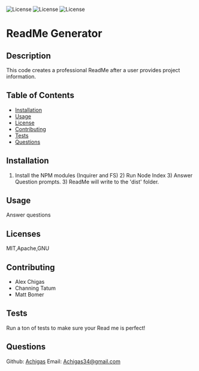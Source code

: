 

![License](https://img.shields.io/static/v1?label=License&message=MIT&color=BLUE) ![License](https://img.shields.io/static/v1?label=License&message=Apache&color=BLUE) ![License](https://img.shields.io/static/v1?label=License&message=GNU&color=BLUE)

# ReadMe Generator


## Description
This code creates a professional ReadMe after a user provides project information. 

## Table of Contents

* [Installation](#installation)
* [Usage](#usage)
* [License](#license)
* [Contributing](#contributing)
* [Tests](#tests)
* [Questions](#questions)


## Installation
1) Install the NPM modules (Inquirer and FS) 2) Run Node Index 3) Answer Question prompts. 3) ReadMe will write to the 'dist' folder.

## Usage
Answer questions

## Licenses
MIT,Apache,GNU

## Contributing
* Alex Chigas  
*  Channing Tatum  
*  Matt Bomer

## Tests
Run a ton of tests to make sure your Read me is perfect!

## Questions
Github: [Achigas](https://www.github.com/Achigas)
Email: Achigas34@gmail.com
